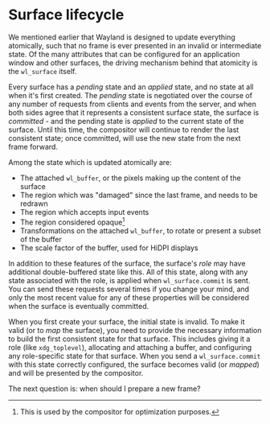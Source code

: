 # Surface lifecycle

We mentioned earlier that Wayland is designed to update everything atomically,
such that no frame is ever presented in an invalid or intermediate state. Of the
many attributes that can be configured for an application window and other
surfaces, the driving mechanism behind that atomicity is the `wl_surface`
itself.

Every surface has a *pending* state and an *applied* state, and no state at all
when it's first created. The *pending* state is negotiated over the course of
any number of requests from clients and events from the server, and when both
sides agree that it represents a consistent surface state, the surface is
*committed* - and the pending state is *applied* to the current state of the
surface. Until this time, the compositor will continue to render the last
consistent state; once committed, will use the new state from the next frame
forward.

Among the state which is updated atomically are:

- The attached `wl_buffer`, or the pixels making up the content of the surface
- The region which was "damaged" since the last frame, and needs to be redrawn
- The region which accepts input events
- The region considered opaque[^1]
- Transformations on the attached `wl_buffer`, to rotate or present a subset of
  the buffer
- The scale factor of the buffer, used for HiDPI displays

In addition to these features of the surface, the surface's *role* may have
additional double-buffered state like this. All of this state, along with any
state associated with the role, is applied when `wl_surface.commit` is sent. You
can send these requests several times if you change your mind, and only the most
recent value for any of these properties will be considered when the surface is
eventually committed.

When you first create your surface, the initial state is invalid. To make it
valid (or to *map* the surface), you need to provide the necessary information
to build the first consistent state for that surface. This includes giving it a
role (like `xdg_toplevel`), allocating and attaching a buffer, and configuring
any role-specific state for that surface. When you send a `wl_surface.commit`
with this state correctly configured, the surface becomes valid (or *mapped*)
and will be presented by the compositor.

The next question is: when should I prepare a new frame?

[^1]: This is used by the compositor for optimization purposes.
